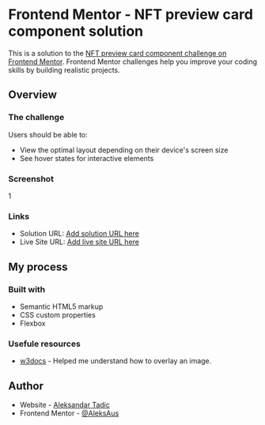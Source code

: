 # Frontend Mentor - NFT preview card component solution

This is a solution to the [NFT preview card component challenge on Frontend Mentor](https://www.frontendmentor.io/challenges/nft-preview-card-component-SbdUL_w0U). Frontend Mentor challenges help you improve your coding skills by building realistic projects. 

## Overview

### The challenge

Users should be able to:

- View the optimal layout depending on their device's screen size
- See hover states for interactive elements

### Screenshot

1[](screenshots/nft-screenshot.png)

### Links

- Solution URL: [Add solution URL here](https://your-solution-url.com)
- Live Site URL: [Add live site URL here](https://your-live-site-url.com)

## My process

### Built with

- Semantic HTML5 markup
- CSS custom properties
- Flexbox

### Usefule resources

- [w3docs](https://www.w3docs.com/snippets/css/how-to-overlay-images-with-css.html) - Helped me understand how to overlay an image.

## Author

- Website - [Aleksandar Tadic](https://github.com/AleksAus/)
- Frontend Mentor - [@AleksAus](https://www.frontendmentor.io/profile/AleksAus)
